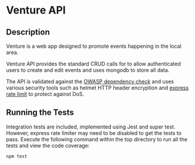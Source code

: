 # Venture API

## Description
Venture is a web app designed to promote events happening in the local area. 

Venture API provides the standard CRUD calls for to allow authenticated users to create and edit events and uses mongodb to store all data.

The API is validated against the [OWASP dependency check]("https://www.owasp.org/index.php/OWASP_Dependency_Check") and uses various security tools such as helmet HTTP header encryption and [express rate limit]("https://www.npmjs.com/package/express-rate-limit") to protect against DoS. 

## Running the Tests
Integration tests are included, implemented using Jest and super test. However, express rate limiter may need to be disabled to get the tests to pass. Execute the following command within the top directory to run all the tests and view the code coverage:

```
npm test
```